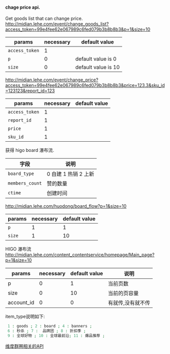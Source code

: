 #### chage price api.

Get goods list that can change price.    
<http://midian.lehe.com/event/change_goods_list?access_token=99e4fee62e067989c6fed079b3b8b8b3&p=1&size=10>

| params | necessary | default value  |
|---|---|---|
| `access_token` |  1 |   |
| `p` | 0  | default value is 0  |
| `size` |  0 | default value is 10 |



<http://midian.lehe.com/event/change_price?access_token=99e4fee62e067989c6fed079b3b8b8b3&price=123.3&sku_id=123123&report_id=123>

| params | necessary | default value  |
|---|---|---|
| `access_token` |  1 |   |
| `report_id` | 1  | |
| `price` |  1 |  |
| `sku_id` |  1 |  |



获得 higo board 瀑布流.

| 字段 | 说明 |
|---|---|
| `board_type` | 0 自建 1 热销  2 上新 |
| `members_count` |  赞的数量 |
| `ctime` | 创建时间  |


<http://midian.lehe.com/huodong/board_flow?p=1&size=10>

| params | necessary | default value  |
|---|---|---|
| `p` |  1 |  1 |
| `size` | 1  | 10 |


HIGO 瀑布流  
<http://midian.lehe.com/content_contentservice/homepage/Main_page?p=1&size=10>

| params | necessary  | default value | 说明  |
|---|---|---|----|
| p  |  0 | 1 | 当前页数  |
|size | 0 | 10 | 当前的页容量  |
| account_id  | 0   |  0  |有就传,没有就不传   |

item_type说明如下:
```php
 1 : goods ; 2 : board ; 4 : banners ;
 6 : 秒杀 ; 7 :  品牌团 ; 8 : 折扣季 ;
 9 : 全球好物 ; 10 : 全球最前沿; 11 : 爆品推荐 ;
```

[维度群圈相关的API](xiaolongou_dimension)

